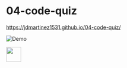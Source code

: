 # 04-code-quiz

https://jdmartinez1531.github.io/04-code-quiz/

![Demo](https://giphy.com/gifs/gLWi19u1gBQn1Li4Zs/html5.gif)

<img src="https://giphy.com/gifs/gLWi19u1gBQn1Li4Zs/html5" width="40" height="40" />
